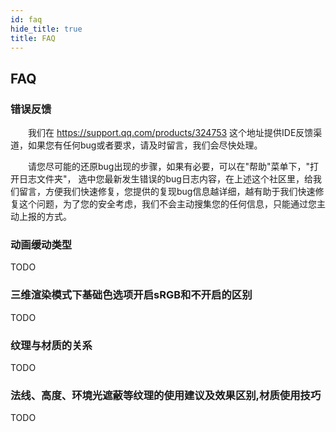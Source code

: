 ```yaml
---
id: faq
hide_title: true
title: FAQ
---
```


## FAQ

### 错误反馈

　　我们在 https://support.qq.com/products/324753 这个地址提供IDE反馈渠道，如果您有任何bug或者要求，请及时留言，我们会尽快处理。

　　请您尽可能的还原bug出现的步骤，如果有必要，可以在"帮助"菜单下，"打开日志文件夹"， 选中您最新发生错误的bug日志内容，在上述这个社区里，给我们留言，方便我们快速修复，您提供的复现bug信息越详细，越有助于我们快速修复这个问题，为了您的安全考虑，我们不会主动搜集您的任何信息，只能通过您主动上报的方式。

### 动画缓动类型

TODO

### 三维渲染模式下基础色选项开启sRGB和不开启的区别

TODO

### 纹理与材质的关系

TODO

### 法线、高度、环境光遮蔽等纹理的使用建议及效果区别,材质使用技巧

TODO
